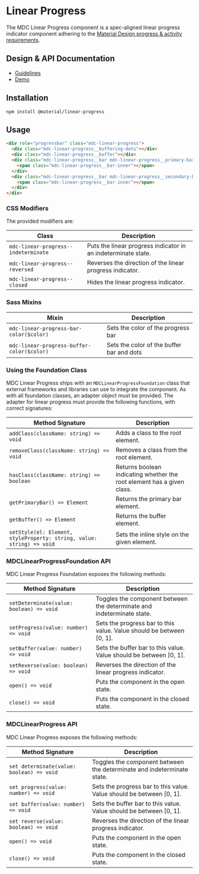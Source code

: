 <!--docs:
title: "Linear Progress"
layout: detail
section: components
excerpt: "Material Design-styled linear progress indicators."
iconId: progress_linear
path: /catalog/linear-progress/
-->

# Linear Progress

<!--<div class="article__asset">
  <a class="article__asset-link"
      href="https://material-components-web.appspot.com/linear-progress.html">
    <img src="{{ site.rootpath }}/images/mdc_web_screenshots/linear-progress.png" width="586" alt="Linear progress screenshot">
  </a>
</div>-->

The MDC Linear Progress component is a spec-aligned linear progress indicator component adhering to the
[Material Design progress & activity requirements](https://material.io/go/design-progress-indicators).

## Design & API Documentation

<ul class="icon-list">
  <li class="icon-list-item icon-list-item--spec">
    <a href="https://material.io/go/design-progress-indicators">Guidelines</a>
  </li>
  <li class="icon-list-item icon-list-item--link">
    <a href="https://material-components.github.io/material-components-web-catalog/#/component/linear-progress-indicator">Demo</a>
  </li>
</ul>

## Installation

```
npm install @material/linear-progress
```

## Usage

```html
<div role="progressbar" class="mdc-linear-progress">
  <div class="mdc-linear-progress__buffering-dots"></div>
  <div class="mdc-linear-progress__buffer"></div>
  <div class="mdc-linear-progress__bar mdc-linear-progress__primary-bar">
    <span class="mdc-linear-progress__bar-inner"></span>
  </div>
  <div class="mdc-linear-progress__bar mdc-linear-progress__secondary-bar">
    <span class="mdc-linear-progress__bar-inner"></span>
  </div>
</div>
```

### CSS Modifiers

The provided modifiers are:

| Class                 | Description                                             |
| --------------------- | ------------------------------------------------------- |
| `mdc-linear-progress--indeterminate`   | Puts the linear progress indicator in an indeterminate state. |
| `mdc-linear-progress--reversed`  | Reverses the direction of the linear progress indicator.   |
| `mdc-linear-progress--closed`  | Hides the linear progress indicator. |

### Sass Mixins

Mixin | Description
--- | ---
`mdc-linear-progress-bar-color($color)` | Sets the color of the progress bar
`mdc-linear-progress-buffer-color($color)` | Sets the color of the buffer bar and dots

### Using the Foundation Class

MDC Linear Progress ships with an `MDCLinearProgressFoundation` class that external frameworks and libraries can
use to integrate the component. As with all foundation classes, an adapter object must be provided.
The adapter for linear progress must provide the following functions, with correct signatures:

| Method Signature | Description |
| --- | --- |
| `addClass(className: string) => void` | Adds a class to the root element. |
| `removeClass(className: string) => void` | Removes a class from the root element. |
| `hasClass(className: string) => boolean` | Returns boolean indicating whether the root element has a given class. |
| `getPrimaryBar() => Element` | Returns the primary bar element. |
| `getBuffer() => Element` | Returns the buffer element. |
| `setStyle(el: Element, styleProperty: string, value: string) => void` | Sets the inline style on the given element. |

### MDCLinearProgressFoundation API

MDC Linear Progress Foundation exposes the following methods:

| Method Signature | Description |
| --- | --- |
| `setDeterminate(value: boolean) => void` | Toggles the component between the determinate and indeterminate state. |
| `setProgress(value: number) => void` | Sets the progress bar to this value. Value should be between [0, 1]. |
| `setBuffer(value: number) => void` | Sets the buffer bar to this value. Value should be between [0, 1]. |
| `setReverse(value: boolean) => void` | Reverses the direction of the linear progress indicator. |
| `open() => void` | Puts the component in the open state. |
| `close() => void` | Puts the component in the closed state. |

### MDCLinearProgress API

MDC Linear Progress exposes the following methods:

| Method Signature | Description |
| --- | --- |
| `set determinate(value: boolean) => void` | Toggles the component between the determinate and indeterminate state. |
| `set progress(value: number) => void` | Sets the progress bar to this value. Value should be between [0, 1]. |
| `set buffer(value: number) => void` | Sets the buffer bar to this value. Value should be between [0, 1]. |
| `set reverse(value: boolean) => void` | Reverses the direction of the linear progress indicator. |
| `open() => void` | Puts the component in the open state. |
| `close() => void` | Puts the component in the closed state. |
